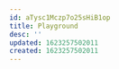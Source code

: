 ```yaml
---
id: aTysc1Mczp7o25sHiB1op
title: Playground
desc: ''
updated: 1623257502011
created: 1623257502011
---
```


